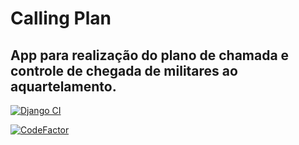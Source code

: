# Calling Plan

## App para realização do plano de chamada e controle de chegada de militares ao aquartelamento.


[![Django CI](https://github.com/hadtrindade/calling-plan/actions/workflows/django.yml/badge.svg)](https://github.com/hadtrindade/calling-plan/actions/workflows/django.yml)

[![CodeFactor](https://www.codefactor.io/repository/github/hadtrindade/calling-plan/badge)](https://www.codefactor.io/repository/github/hadtrindade/calling-plan)
